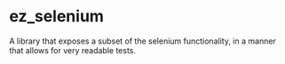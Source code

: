 # ez_selenium
A library that exposes a subset of the selenium functionality, in a manner that allows for very readable tests.
